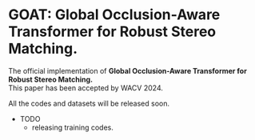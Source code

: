 # GOAT: Global Occlusion-Aware Transformer for Robust Stereo Matching.
The official implementation of **Global Occlusion-Aware Transformer for Robust Stereo Matching.**   
This paper has been accepted by WACV 2024.

All the codes and datasets will be released soon.
- TODO
  - releasing training codes.

